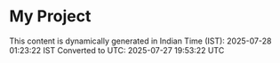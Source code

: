 # My Project

This content is dynamically generated in Indian Time (IST): 2025-07-28 01:23:22 IST
Converted to UTC: 2025-07-27 19:53:22 UTC
